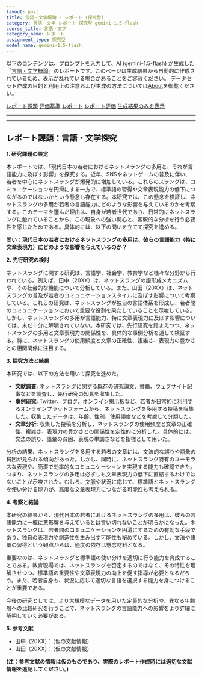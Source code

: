 ```yaml
---
layout: post
title: 言語・文学概論 - レポート (探究型)
category: 言語・文学 レポート 探究型 gemini-1.5-flash
course_title: 言語・文学
category_name: レポート
assignment_type: 探究型
model_name: gemini-1.5-flash
---
```


以下のコンテンツは、[プロンプト](https://github.com/takedatoshiyuki/synthetic_assignments/tree/main/generated/言語・文学/gemini-1.5-flash/prompt_レポート-探究型.md)を入力して、AI (gemini-1.5-flash) が生成した「[言語・文学概論](/contents/言語・文学/)」のレポートです。このページは生成結果から自動的に作成されているため、表示が乱れている場合があることをご容赦ください。
データセット作成の目的と利用上の注意および生成の方法については[About](/About)を御覧ください。

[レポート課題](../レポート課題-探究型)
[評価基準](../評価基準-探究型)
[レポート](../レポート-探究型)
[レポート評価](../レポート評価-探究型)
[生成結果のみを表示](https://github.com/takedatoshiyuki/synthetic_assignments/tree/main/generated/言語・文学/gemini-1.5-flash/レポート-探究型.md)
  

***
***
  
## レポート課題：言語・文学探究

**1. 研究課題の設定**

本レポートでは、「現代日本の若者におけるネットスラングの多用と、それが言語能力に及ぼす影響」を探究する。近年、SNSやネットゲームの普及に伴い、若者を中心にネットスラングが爆発的に増加している。これらのスラングは、コミュニケーションを円滑にする一方で、標準語の習得や文章表現能力の低下につながるのではないかという懸念も存在する。本研究では、この懸念を検証し、ネットスラングの多用が若者の言語能力にどのような影響を与えているのかを考察する。このテーマを選んだ理由は、自身が若者世代であり、日常的にネットスラングに触れていることから、この現象への強い関心と、客観的な分析を行う必要性を感じたためである。具体的には、以下の問いを立てて探究を進める。

**問い：現代日本の若者におけるネットスラングの多用は、彼らの言語能力（特に文章表現力）にどのような影響を与えているのか？**


**2. 先行研究の検討**

ネットスラングに関する研究は、言語学、社会学、教育学など様々な分野から行われている。例えば、田中（20XX）は、ネットスラングの語形成メカニズムや、その社会的な機能について分析している。また、山田（20XX）は、ネットスラングの普及が若者のコミュニケーションスタイルに及ぼす影響について考察している。これらの研究は、ネットスラングが独自の言語体系を形成し、若者間のコミュニケーションにおいて重要な役割を果たしていることを示唆している。しかし、ネットスラングの多用が言語能力、特に文章表現力に及ぼす影響については、未だ十分に解明されていない。本研究では、先行研究を踏まえつつ、ネットスラングの多用と文章表現力の関係性を、具体的な事例分析を通して検証する。特に、ネットスラングの使用頻度と文章の正確性、複雑さ、表現力の豊かさとの相関関係に注目する。


**3. 探究方法と結果**

本研究では、以下の方法を用いて探究を進めた。

* **文献調査:** ネットスラングに関する既存の研究論文、書籍、ウェブサイト記事などを調査し、先行研究の知見を収集した。
* **事例研究:**  Twitter、ブログ、オンライン掲示板など、若者が日常的に利用するオンラインプラットフォームから、ネットスラングを多用する投稿を収集した。収集したデータは、年齢、性別、使用頻度などを考慮して分類した。
* **文章分析:** 収集した投稿を分析し、ネットスラングの使用頻度と文章の正確性、複雑さ、表現力の豊かさとの関係性を定性的に分析した。具体的には、文法の誤り、語彙の貧困、表現の単調さなどを指標として用いた。

分析の結果、ネットスラングを多用する若者の文章には、文法的な誤りや語彙の貧困が見られる傾向があった。しかし、同時に、ネットスラング特有のユーモラスな表現や、簡潔で効率的なコミュニケーションを実現する能力も確認できた。つまり、ネットスラングの多用は必ずしも文章表現力の低下に直結するわけではないことが示唆された。むしろ、文脈や状況に応じて、標準語とネットスラングを使い分ける能力が、高度な文章表現力につながる可能性も考えられる。


**4. 考察と結論**

本研究の結果から、現代日本の若者におけるネットスラングの多用は、彼らの言語能力に一概に悪影響を与えているとは言い切れないことが明らかになった。ネットスラングは、若者間のコミュニケーションを円滑にするための有効な手段であり、独自の表現力や創造性を生み出す可能性も秘めている。しかし、文法や語彙の習得という観点からは、過度の依存は懸念材料となる。

重要なのは、ネットスラングと標準語の使い分けを適切に行う能力を育成することである。教育現場では、ネットスラングを否定するのではなく、その特性を理解させつつ、標準語の重要性や文章表現力の向上を促す指導が必要となるだろう。また、若者自身も、状況に応じて適切な言語を選択する能力を身につけることが重要である。

今後の研究としては、より大規模なデータを用いた定量的な分析や、異なる年齢層への比較研究を行うことで、ネットスラングの言語能力への影響をより詳細に解明していく必要がある。


**5. 参考文献**

* 田中（20XX）：（仮の文献情報）
* 山田（20XX）：（仮の文献情報）


**(注：参考文献の情報は仮のものであり、実際のレポート作成時には適切な文献情報を追記してください。)**

